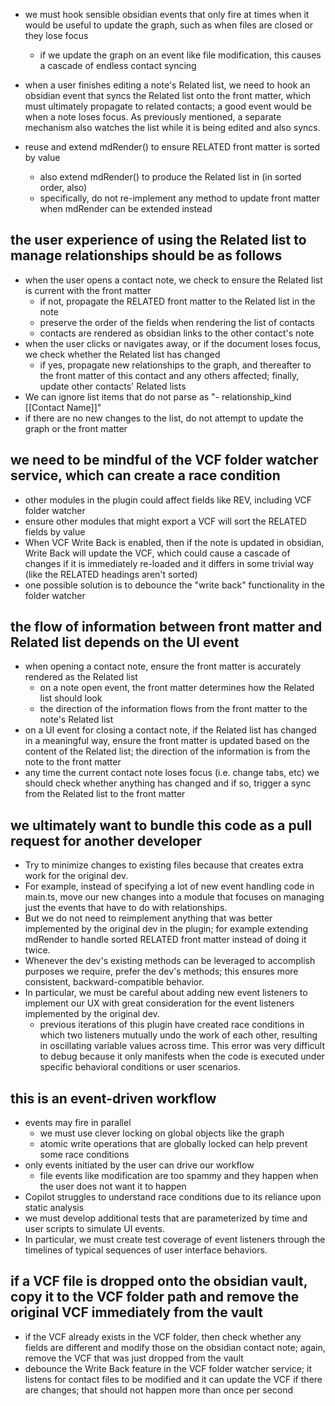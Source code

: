 
- we must hook sensible obsidian events that only fire at times when it would be useful to update the graph, such as when files are closed or they lose focus
  - if we update the graph on an event like file modification, this causes a cascade of endless contact syncing
- when a user finishes editing a note's Related list, we need to hook an obsidian event that syncs the Related list onto the front matter, which must ultimately propagate to related contacts; a good event would be when a note loses focus. As previously mentioned, a separate mechanism also watches the list while it is being edited and also syncs.

- reuse and extend mdRender() to ensure RELATED front matter is sorted by value
  - also extend mdRender() to produce the Related list in (in sorted order, also)
  - specifically, do not re-implement any method to update front matter when mdRender can be extended instead

## the user experience of using the Related list to manage relationships should be as follows

- when the user opens a contact note, we check to ensure the Related list is current with the front matter
  - if not, propagate the RELATED front matter to the Related list in the note
  - preserve the order of the fields when rendering the list of contacts
  - contacts are rendered as obsidian links to the other contact's note
- when the user clicks or navigates away, or if the document loses focus, we check whether the Related list has changed
  - if yes, propagate new relationships to the graph, and thereafter to the front matter of this contact and any others affected; finally, update other contacts' Related lists
- We can ignore list items that do not parse as "- relationship_kind [[Contact Name]]"
- if there are no new changes to the list, do not attempt to update the graph or the front matter

## we need to be mindful of the VCF folder watcher service, which can create a race condition

- other modules in the plugin could affect fields like REV, including VCF folder watcher
- ensure other modules that might export a VCF will sort the RELATED fields by value
- When VCF Write Back is enabled, then if the note is updated in obsidian, Write Back will update the VCF, which could cause a cascade of changes if it is immediately re-loaded and it differs in some trivial way (like the RELATED headings aren't sorted)
- one possible solution is to debounce the "write back" functionality in the folder watcher

## the flow of information between front matter and Related list depends on the UI event

- when opening a contact note, ensure the front matter is accurately rendered as the Related list
  - on a note open event, the front matter determines how the Related list should look
  - the direction of the information flows from the front matter to the note's Related list
- on a UI event for closing a contact note, if the Related list has changed in a meaningful way, ensure the front matter is updated based on the content of the Related list; the direction of the information is from the note to the front matter
- any time the current contact note loses focus (i.e. change tabs, etc) we should check whether anything has changed and if so, trigger a sync from the Related list to the front matter

## we ultimately want to bundle this code as a pull request for another developer

- Try to minimize changes to existing files because that creates extra work for the original dev.
- For example, instead of specifying a lot of new event handling code in main.ts, move our new changes into a module that focuses on managing just the events that have to do with relationships.
- But we do not need to reimplement anything that was better implemented by the original dev in the plugin; for example extending mdRender to handle sorted RELATED front matter instead of doing it twice.
- Whenever the dev's existing methods can be leveraged to accomplish purposes we require, prefer the dev's methods; this ensures more consistent, backward-compatible behavior.
- In particular, we must be careful about adding new event listeners to implement our UX with great consideration for the event listeners implemented by the original dev.
  - previous iterations of this plugin have created race conditions in which two listeners mutually undo the work of each other, resulting in oscillating variable values across time. This error was very difficult to debug because it only manifests when the code is executed under specific behavioral conditions or user scenarios.

## this is an event-driven workflow

- events may fire in parallel
  - we must use clever locking on global objects like the graph
  - atomic write operations that are globally locked can help prevent some race conditions
- only events initiated by the user can drive our workflow
  - file events like modification are too spammy and they happen when the user does not want it to happen
- Copilot struggles to understand race conditions due to its reliance upon static analysis
- we must develop additional tests that are parameterized by time and user scripts to simulate UI events.
- In particular, we must create test coverage of event listeners through the timelines of typical sequences of user interface behaviors.

## if a VCF file is dropped onto the obsidian vault, copy it to the VCF folder path and remove the original VCF immediately from the vault

- if the VCF already exists in the VCF folder, then check whether any fields are different and modify those on the obsidian contact note; again, remove the VCF that was just dropped from the vault
- debounce the Write Back feature in the VCF folder watcher service; it listens for contact files to be modified and it can update the VCF if there are changes; that should not happen more than once per second
